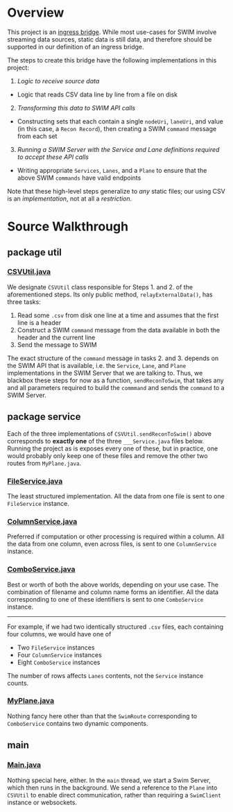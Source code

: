 # Overview

This project is an [ingress bridge](https://developer.swim.ai/bridges/ingress). While most use-cases for SWIM involve streaming data sources, static data is still data, and therefore should be supported in our definition of an ingress bridge.

The steps to create this bridge have the following implementations in this project:

1. *Logic to receive source data*
  * Logic that reads CSV data line by line from a file on disk
2. *Transforming this data to SWIM API calls*
  * Constructing sets that each contain a single `nodeUri`, `laneUri`, and value (in this case, a `Recon Record`), then creating a SWIM `command` message from each set
3. *Running a SWIM Server with the Service and Lane definitions required to accept these API calls*
  * Writing appropriate `Services`, `Lanes`, and a `Plane` to ensure that the above SWIM `commands` have valid endpoints

Note that these high-level steps generalize to *any* static files; our using CSV is an *implementation*, not at all a *restriction*.

# Source Walkthrough

## package util

### [CSVUtil.java](https://github.com/swimit/swim-academy/blob/master/bridges/csv/src/main/java/ai/swim/util/CSVUtil.java)

We designate `CSVUtil` class responsible for Steps 1. and 2. of the aforementioned steps. Its only public method, `relayExternalData()`, has three tasks:

1. Read some `.csv` from disk one line at a time and assumes that the first line is a header
2. Construct a SWIM `command` message from the data available in both the header and the current line
3. Send the message to SWIM

The exact structure of the `command` message in tasks 2. and 3. depends on the SWIM API that is available, i.e. the `Service`, `Lane`, and `Plane` implementations in the SWIM Server that we are talking to. Thus, we blackbox these steps for now as a function, `sendReconToSwim`, that takes any and all parameters required to build the `commmand` and sends the `command` to a SWIM Server.

## package service

Each of the three implementations of `CSVUtil.sendReconToSwim()` above corresponds to **exactly one** of the three `___Service.java` files below. Running the project as is exposes every one of these, but in practice, one would probably only keep one of these files and remove the other two routes from `MyPlane.java`.

### [FileService.java](https://github.com/swimit/swim-academy/blob/master/bridges/csv/src/main/java/ai/swim/service/FileService.java)

The least structured implementation. All the data from one file is sent to one `FileService` instance.

### [ColumnService.java](https://github.com/swimit/swim-academy/blob/master/bridges/csv/src/main/java/ai/swim/service/ColumnService.java)

Preferred if computation or other processing is required within a column. All the data from one column, even across files, is sent to one `ColumnService` instance.

### [ComboService.java](https://github.com/swimit/swim-academy/blob/master/bridges/csv/src/main/java/ai/swim/service/ComboService.java)

Best or worth of both the above worlds, depending on your use case. The combination of filename and column name forms an identifier. All the data corresponding to one of these identifiers is sent to one `ComboService` instance.

---

For example, if we had two identically structured `.csv` files, each containing four columns, we would have one of

* Two `FileService` instances
* Four `ColumnService` instances
* Eight `ComboService` instances

The number of rows affects `Lanes` contents, not the `Service` instance counts.

### [MyPlane.java](https://github.com/swimit/swim-academy/blob/master/bridges/csv/src/main/java/ai/swim/service/MyPlane.java)

Nothing fancy here other than that the `SwimRoute` corresponding to `ComboService` contains two dynamic components.

## main

### [Main.java](https://github.com/swimit/swim-academy/blob/master/bridges/csv/src/main/java/ai/swim/Main.java)

Nothing special here, either. In the `main` thread, we start a Swim Server, which then runs in the background. We send a reference to the `Plane` into `CSVUtil` to enable direct communication, rather than requiring a `SwimClient` instance or websockets.
